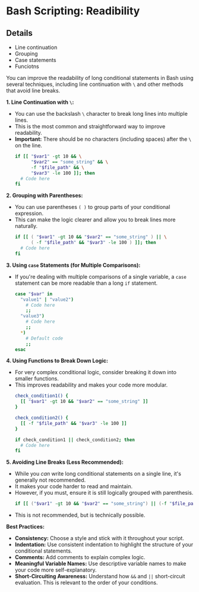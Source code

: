 # Bash Scripting: Readibility

## Details
- Line continuation
- Grouping
- Case statements
- Funciotns

You can improve the readability of long conditional statements in Bash using several techniques, including line continuation with `\` and other methods that avoid line breaks.

**1. Line Continuation with `\`:**

* You can use the backslash `\` character to break long lines into multiple lines.
* This is the most common and straightforward way to improve readability.
* **Important:** There should be no characters (including spaces) after the `\` on the line.
    ```bash
    if [[ "$var1" -gt 10 && \
          "$var2" == "some_string" && \
          -f "$file_path" && \
          "$var3" -le 100 ]]; then
      # Code here
    fi
    ```

**2. Grouping with Parentheses:**

* You can use parentheses `( )` to group parts of your conditional expression.
* This can make the logic clearer and allow you to break lines more naturally.
    ```bash
    if [[ ( "$var1" -gt 10 && "$var2" == "some_string" ) || \
          ( -f "$file_path" && "$var3" -le 100 ) ]]; then
      # Code here
    fi
    ```

**3. Using `case` Statements (for Multiple Comparisons):**

* If you're dealing with multiple comparisons of a single variable, a `case` statement can be more readable than a long `if` statement.
    ```bash
    case "$var" in
      "value1" | "value2")
        # Code here
        ;;
      "value3")
        # Code here
        ;;
      *)
        # Default code
        ;;
    esac
    ```

**4. Using Functions to Break Down Logic:**

* For very complex conditional logic, consider breaking it down into smaller functions.
* This improves readability and makes your code more modular.
    ```bash
    check_condition1() {
      [[ "$var1" -gt 10 && "$var2" == "some_string" ]]
    }

    check_condition2() {
      [[ -f "$file_path" && "$var3" -le 100 ]]
    }

    if check_condition1 || check_condition2; then
      # Code here
    fi
    ```

**5. Avoiding Line Breaks (Less Recommended):**

* While you *can* write long conditional statements on a single line, it's generally not recommended.
* It makes your code harder to read and maintain.
* However, if you must, ensure it is still logically grouped with parenthesis.
    ```bash
    if [[ ("$var1" -gt 10 && "$var2" == "some_string") || (-f "$file_path" && "$var3" -le 100) ]]; then #code here; fi
    ```
* This is not recommended, but is technically possible.

**Best Practices:**

* **Consistency:** Choose a style and stick with it throughout your script.
* **Indentation:** Use consistent indentation to highlight the structure of your conditional statements.
* **Comments:** Add comments to explain complex logic.
* **Meaningful Variable Names:** Use descriptive variable names to make your code more self-explanatory.
* **Short-Circuiting Awareness:** Understand how `&&` and `||` short-circuit evaluation. This is relevant to the order of your conditions.
